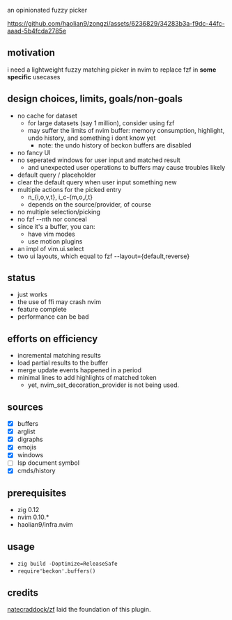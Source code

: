 an opinionated fuzzy picker

https://github.com/haolian9/zongzi/assets/6236829/34283b3a-f9dc-44fc-aaad-5b4fcda2785e


## motivation
i need a lightweight fuzzy matching picker in nvim to replace fzf in **some specific** usecases

## design choices, limits, goals/non-goals
* no cache for dataset
    * for large datasets (say 1 million), consider using fzf
    * may suffer the limits of nvim buffer: memory consumption, highlight, undo history, and something i dont know yet
        * note: the undo history of beckon buffers are disabled
* no fancy UI
* no seperated windows for user input and matched result
    * and unexpected user operations to buffers may cause troubles likely
* default query / placeholder
* clear the default query when user input something new
* multiple actions for the picked entry
    * n_{i,o,v,t}, i_c-{m,o,/,t}
    * depends on the source/provider, of course
* no multiple selection/picking
* no fzf --nth nor conceal
* since it's a buffer, you can:
    * have vim modes
    * use motion plugins
* an impl of vim.ui.select
* two ui layouts, which equal to fzf --layout={default,reverse}

## status
* just works
* the use of ffi may crash nvim
* feature complete
* performance can be bad

## efforts on efficiency
* incremental matching results
* load partial results to the buffer
* merge update events happened in a period
* minimal lines to add highlights of matched token
    * yet, nvim_set_decoration_provider is not being used.

## sources
* [x] buffers
* [x] arglist
* [x] digraphs
* [x] emojis
* [x] windows
* [ ] lsp document symbol
* [x] cmds/history

## prerequisites
* zig 0.12
* nvim 0.10.*
* haolian9/infra.nvim

## usage
* `zig build -Doptimize=ReleaseSafe`
* `require'beckon'.buffers()`

## credits
[natecraddock/zf](https://github.com/natecraddock/zf) laid the foundation of this plugin.
